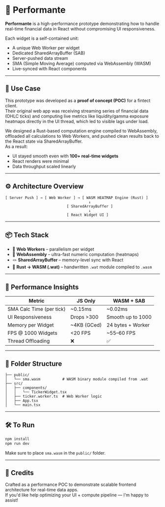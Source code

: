 # 🚀 Performante

**Performante** is a high-performance prototype demonstrating how to handle real-time financial data in React without compromising UI responsiveness.

Each widget is a self-contained unit:

- A unique Web Worker per widget
- Dedicated SharedArrayBuffer (SAB)
- Server-pushed data stream
- SMA (Simple Moving Average) computed via WebAssembly (WASM)
- Live-synced with React components

---

## 🎯 Use Case

This prototype was developed as a **proof of concept (POC)** for a fintect client.  
Their original web app was receiving streaming series of financial data (OHLC ticks) and computing live metrics like liquidity/gamma exposure heatmaps directly in the UI thread, which led to visible lags under load.

We designed a Rust-based computation engine compiled to WebAssembly, offloaded all calculations to Web Workers, and pushed clean results back to the React state via SharedArrayBuffer.  
As a result:

- UI stayed smooth even with **100+ real-time widgets**
- React renders were minimal
- Data throughput scaled linearly

---

## ⚙️ Architecture Overview

```plaintext
[ Server Push ] → [ Web Worker ] → [ WASM HEATMAP Engine (Rust) ]
                                      ↓
                            [ SharedArrayBuffer ]
                                      ↓
                            [ React Widget UI ]
```

---

## 📦 Tech Stack

- 🧵 **Web Workers** – parallelism per widget
- 🧬 **WebAssembly** – ultra-fast numeric computation (heatmaps)
- 🪢 **SharedArrayBuffer** – memory-level sync with React
- 🦀 **Rust → WASM (.wat)** – handwritten `.wat` module compiled to `.wasm`

---

## 🧪 Performance Insights

| Metric                   | JS Only     | WASM + SAB        |
| ------------------------ | ----------- | ----------------- |
| SMA Calc Time (per tick) | ~0.15ms     | ~0.02ms           |
| UI Responsiveness        | Drops >300  | Smooth up to 1000 |
| Memory per Widget        | ~4KB (GCed) | 24 bytes + Worker |
| FPS @ 1000 Widgets       | <20 FPS     | ~55–60 FPS        |
| Thread Offloading        | ❌          | ✅                |

---

## 📁 Folder Structure

```
├── public/
│   └── sma.wasm          # WASM binary module compiled from .wat
├── src/
│   ├── components/
│   │   └── TickerWidget.tsx
│   ├── ticker.worker.ts  # Web Worker logic
│   ├── App.tsx
│   └── main.tsx
```

---

## 🛠 To Run

```bash
npm install
npm run dev
```

Make sure to place `sma.wasm` in the `public/` folder.

---

## 🙌 Credits

Crafted as a performance POC to demonstrate scalable frontend architecture for real-time data apps.  
If you'd like help optimizing your UI + compute pipeline — I'm happy to assist!
